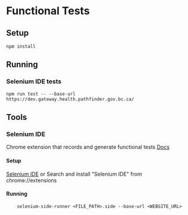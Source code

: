 # Functional Tests

## Setup
```console
npm install
```

## Running
### Selenium IDE tests
```console	
npm run test -- --base-url https://dev.gateway.health.pathfinder.gov.bc.ca/
```

## Tools

### Selenium IDE
Chrome extension that records and generate functional tests
[Docs](https://docs.seleniumhq.org/selenium-ide/docs/en/introduction/getting-started/)

#### Setup
[Selenium IDE](https://docs.seleniumhq.org/selenium-ide/docs/en/introduction/getting-started/)
or
Search and install "Selenium IDE" from chrome://extensions

#### Running
```console
	selenium-side-runner <FILE_PATH>.side --base-url <WEBSITE_URL>
```

